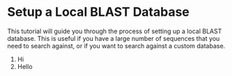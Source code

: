 # Setup a Local BLAST Database

This tutorial will guide you through the process of setting up a local BLAST database. This is useful if you have a large number of sequences that you need to search against, or if you want to search against a custom database.

1. Hi
2. Hello